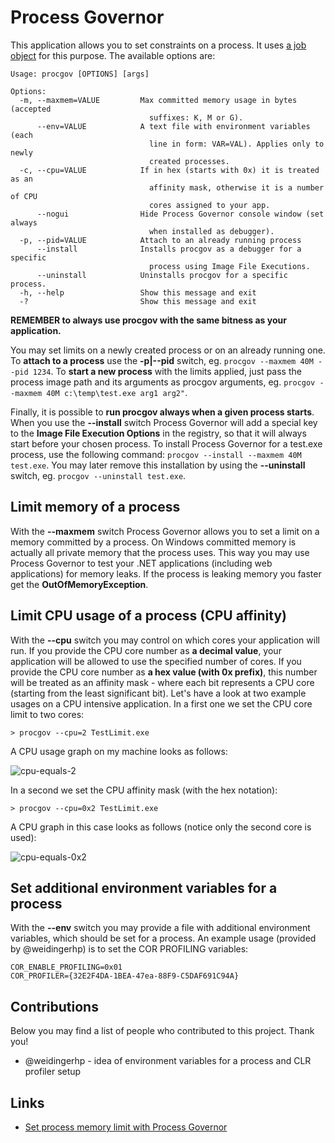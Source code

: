 
# Process Governor

This application allows you to set constraints on a process. It uses [a job object](https://msdn.microsoft.com/en-us/library/windows/desktop/ms684161(v=vs.85).aspx) for this purpose. The available options are:

```
Usage: procgov [OPTIONS] [args]

Options:
  -m, --maxmem=VALUE         Max committed memory usage in bytes (accepted
                               suffixes: K, M or G).
      --env=VALUE            A text file with environment variables (each
                               line in form: VAR=VAL). Applies only to newly
                               created processes.
  -c, --cpu=VALUE            If in hex (starts with 0x) it is treated as an
                               affinity mask, otherwise it is a number of CPU
                               cores assigned to your app.
      --nogui                Hide Process Governor console window (set always
                               when installed as debugger).
  -p, --pid=VALUE            Attach to an already running process
      --install              Installs procgov as a debugger for a specific
                               process using Image File Executions.
      --uninstall            Uninstalls procgov for a specific process.
  -h, --help                 Show this message and exit
  -?                         Show this message and exit
```

**REMEMBER to always use procgov with the same bitness as your application.**

You may set limits on a newly created process or on an already running one. To **attach to a process** use the **-p|--pid** switch, eg. `procgov --maxmem 40M --pid 1234`. To **start a new process** with the limits applied, just pass the process image path and its arguments as procgov arguments, eg. `procgov --maxmem 40M c:\temp\test.exe arg1 arg2"`.

Finally, it is possible to **run procgov always when a given process starts**. When you use the **--install** switch Process Governor will add a special key to the **Image File Execution Options** in the registry, so that it will always start before your chosen process. To install Process Governor for a test.exe process, use the following command: `procgov --install --maxmem 40M test.exe`. You may later remove this installation by using the **--uninstall** switch, eg. `procgov --uninstall test.exe`.

## Limit memory of a process

With the **--maxmem** switch Process Governor allows you to set a limit on a memory committed by a process. On Windows committed memory is actually all private memory that the process uses. This way you may use Process Governor to test your .NET applications (including web applications) for memory leaks. If the process is leaking memory you faster get the **OutOfMemoryException**.

## Limit CPU usage of a process (CPU affinity)

With the **--cpu** switch you may control on which cores your application will run. If you provide the CPU core number as **a decimal value**, your application will be allowed to use the specified number of cores. If you provide the CPU core number as **a hex value (with 0x prefix)**, this number will be treated as an affinity mask - where each bit represents a CPU core (starting from the least significant bit). Let's have a look at two example usages on a CPU intensive application.  In a first one we set the CPU core limit to two cores:

```
> procgov --cpu=2 TestLimit.exe
```

A CPU usage graph on my machine looks as follows:

![cpu-equals-2](https://raw.githubusercontent.com/lowleveldesign/process-governor/master/docs/cpuaffinity-equals-2.png)

In a second we set the CPU affinity mask (with the hex notation):

```
> procgov --cpu=0x2 TestLimit.exe
```

A CPU graph in this case looks as follows (notice only the second core is used):

![cpu-equals-0x2](https://raw.githubusercontent.com/lowleveldesign/process-governor/master/docs/cpuaffinity-equals-0x2.png)

## Set additional environment variables for a process

With the **--env** switch you may provide a file with additional environment variables, which should be set for a process. An example usage (provided by @weidingerhp) is to set the COR PROFILING variables:

```
COR_ENABLE_PROFILING=0x01
COR_PROFILER={32E2F4DA-1BEA-47ea-88F9-C5DAF691C94A}
```

## Contributions

Below you may find a list of people who contributed to this project. Thank you!

- @weidingerhp - idea of environment variables for a process and CLR profiler setup

## Links

- [Set process memory limit with Process Governor](http://lowleveldesign.wordpress.com/2013/11/21/set-process-memory-limit-with-process-governor)
